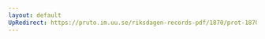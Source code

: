 ```yaml
---
layout: default
UpRedirect: https://pruto.im.uu.se/riksdagen-records-pdf/1870/prot-1870--fk--212.pdf
---
```

